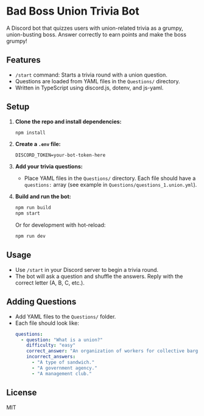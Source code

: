 # Bad Boss Union Trivia Bot

A Discord bot that quizzes users with union-related trivia as a grumpy, union-busting boss. Answer correctly to earn points and make the boss grumpy!

## Features
- `/start` command: Starts a trivia round with a union question.
- Questions are loaded from YAML files in the `Questions/` directory.
- Written in TypeScript using discord.js, dotenv, and js-yaml.

## Setup
1. **Clone the repo and install dependencies:**
   ```sh
   npm install
   ```
2. **Create a `.env` file:**
   ```env
   DISCORD_TOKEN=your-bot-token-here
   ```
3. **Add your trivia questions:**
   - Place YAML files in the `Questions/` directory. Each file should have a `questions:` array (see example in `Questions/questions_1.union.yml`).

4. **Build and run the bot:**
   ```sh
   npm run build
   npm start
   ```
   Or for development with hot-reload:
   ```sh
   npm run dev
   ```

## Usage
- Use `/start` in your Discord server to begin a trivia round.
- The bot will ask a question and shuffle the answers. Reply with the correct letter (A, B, C, etc.).

## Adding Questions
- Add YAML files to the `Questions/` folder.
- Each file should look like:
  ```yaml
  questions:
    - question: "What is a union?"
      difficulty: "easy"
      correct_answer: "An organization of workers for collective bargaining."
      incorrect_answers:
        - "A type of sandwich."
        - "A government agency."
        - "A management club."
  ```

## License
MIT 